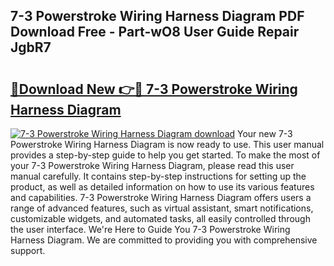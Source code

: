 ## 7-3 Powerstroke Wiring Harness Diagram PDF Download Free - Part-wO8 User Guide Repair JgbR7

# <h2><a href="http://dfizucb.blite.top/?on=7-3+Powerstroke+Wiring+Harness+Diagram">🔗Download New 👉🔴 7-3 Powerstroke Wiring Harness Diagram</a></h2>

[![7-3 Powerstroke Wiring Harness Diagram download](https://i.imgur.com/lujVjoI.png)](http://dfizucb.blite.top/?on=7-3+Powerstroke+Wiring+Harness+Diagram)
Your new 7-3 Powerstroke Wiring Harness Diagram is now ready to use. This user manual provides a step-by-step guide to help you get started. To make the most of your 7-3 Powerstroke Wiring Harness Diagram, please read this user manual carefully. It contains step-by-step instructions for setting up the product, as well as detailed information on how to use its various features and capabilities. 7-3 Powerstroke Wiring Harness Diagram offers users a range of advanced features, such as virtual assistant, smart notifications, customizable widgets, and automated tasks, all easily controlled through the user interface. We're Here to Guide You 7-3 Powerstroke Wiring Harness Diagram. We are committed to providing you with comprehensive support.
